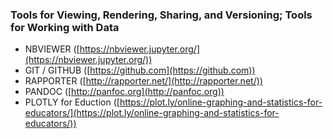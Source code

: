 ### Tools for Viewing, Rendering, Sharing, and Versioning; Tools for Working with Data

- NBVIEWER ([https://nbviewer.jupyter.org/](https://nbviewer.jupyter.org/))
- GIT / GITHUB ([https://github.com](https://github.com))
- RAPPORTER ([http://rapporter.net/](http://rapporter.net/))
- PANDOC ([http://panfoc.org](http://panfoc.org))
- PLOTLY for Eduction ([https://plot.ly/online-graphing-and-statistics-for-educators/](https://plot.ly/online-graphing-and-statistics-for-educators/))
